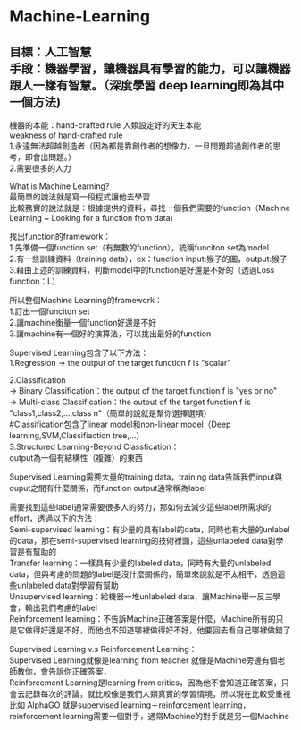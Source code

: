 # Machine-Learning

目標：人工智慧 <br>
手段：機器學習，讓機器具有學習的能力，可以讓機器跟人一樣有智慧。（深度學習 deep learning即為其中一個方法) <br>
--------------------------------------------------------------------------------------------
機器的本能：hand-crafted rule 人類設定好的天生本能<br>
weakness of hand-crafted rule<br>
  1.永遠無法超越創造者（因為都是靠創作者的想像力，一旦問題超過創作者的思考，即會出問題。）<br>
  2.需要很多的人力 <br>
  
What is Machine Learning? <br>
最簡單的說法就是寫一段程式讓他去學習  <br>
比較務實的說法就是：根據提供的資料，尋找一個我們需要的function（Machine Learning ~ Looking for a function from data)<br>

找出function的framework：<br>
  1.先準備一個function set（有無數的function），統稱funciton set為model <br>
  2.有一些訓練資料（training data），ex：function input:猴子的圖，output:猴子 <br>
  3.藉由上述的訓練資料，判斷model中的function是好還是不好的（透過Loss function：L）<br>
  
所以整個Machine Learning的framework：<br>
  1.訂出一個funciton set <br>
  2.讓machine衡量一個function好還是不好 <br>
  3.讓machine有一個好的演算法，可以挑出最好的function <br>
  
Supervised Learning包含了以下方法：<br>
  1.Regression -> the output of the target function f is "scalar" <br>

  2.Classification <br>
    -> Binary Classification：the output of the target function f is "yes or no" <br>
    -> Multi-class Classification：the output of the target function f is "class1,class2,...,class n"（簡單的說就是幫你選擇選項）<br>
    #Classification包含了linear model和non-linear model（Deep learning,SVM,Classifiaction tree,...）<br>
  3.Structured Learning-Beyond Classfication：<br>
    output為一個有結構性（複雜）的東西 <br>
    
Supervised Learning需要大量的training data，training data告訴我們input與ouput之間有什麼關係，而function output通常稱為label <br>

需要找到這些label通常需要很多人的努力，那如何去減少這些label所需求的effort，透過以下的方法：<br>
Semi-supervised learning：有少量的具有label的data，同時也有大量的unlabel的data，那在semi-supervised learning的技術裡面，這些unlabeled data對學習是有幫助的 <br>
Transfer learning：一樣具有少量的labeled data，同時有大量的unlabeled data，但與考慮的問題的label是沒什麼關係的，簡單來說就是不太相干，透過這些unlabeled data對學習有幫助 <br>
Unsupervised learning：給機器一堆unlabeled data，讓Machine舉一反三學會，輸出我們考慮的label <br>
Reinforcement learning：不告訴Machine正確答案是什麼，Machine所有的只是它做得好還是不好，而他也不知道哪裡做得好不好，他要回去看自己哪裡做錯了<br>

Supervised Learning v.s Reinforcement Learning：<br>
Supervised Learning就像是learning from teacher 就像是Machine旁邊有個老師教你，會告訴你正確答案，<br>
Reinforcement Learning是learning from critics，因為他不會知道正確答案，只會去記錄每次的評論，就比較像是我們人類真實的學習情境，所以現在比較受重視 <br>
比如 AlphaGO 就是supervised learning＋reinforcement learning，reinforcement learning需要一個對手，通常Machine的對手就是另一個Machine <br>
